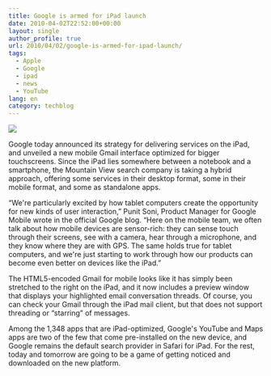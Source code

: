```yaml
---
title: Google is armed for iPad launch
date: 2010-04-02T22:52:00+00:00
layout: single
author_profile: true
url: 2010/04/02/google-is-armed-for-ipad-launch/
tags:
  - Apple
  - Google
  - ipad
  - news
  - YouTube
lang: en
category: techblog
---
```

[![](http://4.bp.blogspot.com/_vaUVXcmC3OI/S7Zt7esv_1I/AAAAAAAABcQ/S8xbYPXWAJ8/s640/4775.jpg)](http://4.bp.blogspot.com/_vaUVXcmC3OI/S7Zt7esv_1I/AAAAAAAABcQ/S8xbYPXWAJ8/s1600-h/4775.jpg)

Google today announced its strategy for delivering services on the iPad, and unveiled a new mobile Gmail interface optimized for bigger touchscreens. Since the iPad lies somewhere between a notebook and a smartphone, the Mountain View search company is taking a hybrid approach, offering some services in their desktop format, some in their mobile format, and some as standalone apps.

“We're particularly excited by how tablet computers create the opportunity for new kinds of user interaction,” Punit Soni, Product Manager for Google Mobile wrote in the official Google blog. “Here on the mobile team, we often talk about how mobile devices are sensor-rich: they can sense touch through their screens, see with a camera, hear through a microphone, and they know where they are with GPS. The same holds true for tablet computers, and we're just starting to work through how our products can become even better on devices like the iPad.”

The HTML5-encoded Gmail for mobile looks like it has simply been stretched to the right on the iPad, and it now includes a preview window that displays your highlighted email conversation threads. Of course, you can check your Gmail through the iPad mail client, but that does not support threading or “starring” of messages.

Among the 1,348 apps that are iPad-optimized, Google's YouTube and Maps apps are two of the few that come pre-installed on the new device, and Google remains the default search provider in Safari for iPad. For the rest, today and tomorrow are going to be a game of getting noticed and downloaded on the new platform.